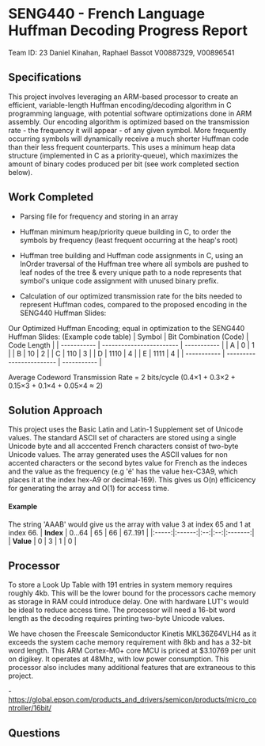 # SENG440 - French Language Huffman Decoding Progress Report
Team ID: 23
Daniel Kinahan, Raphael Bassot
V00887329, V00896541

## Specifications
This project involves leveraging an ARM-based processor to create an efficient, variable-length Huffman encoding/decoding algorithm in C programming language, with potential software optimizations done in ARM assembly. Our encoding algorithm is optimized based on the transmission rate - the frequency it will appear - of any given symbol. More frequently occurring symbols will dynamically receive a much shorter Huffman code than their less frequent counterparts. This uses a minimum heap data structure (implemented in C as a priority-queue), which maximizes the amount of binary codes produced per bit (see work completed section below).


## Work Completed
- Parsing file for frequency and storing in an array

- Huffman minimum heap/priority queue building in C, to order the symbols by frequency (least frequent occurring at the heap's root)

- Huffman tree building and Huffman code assignments in C, using an InOrder traversal of the Huffman tree where all symbols are pushed to leaf nodes of the tree & every unique path to a node represents that symbol's unique code assignment with unused binary prefix.

- Calculation of our optimized transmission rate for the bits needed to represent Huffman codes, compared to the proposed encoding in the SENG440 Huffman Slides:

Our Optimized Huffman Encoding; equal in optimization to the SENG440 Huffman Slides:
(Example code table)
| Symbol      | Bit Combination (Code)   | Code Length | 
| ----------- | ------------------------ | ----------- |
| A           | 0                        | 1           |
| B           | 10                       | 2           |
| C           | 110                      | 3           |
| D           | 1110                     | 4           |
| E           | 1111                     | 4           |
| ----------- | ------------------------ | ----------- |

Average Codeword Transmission Rate = 2 bits/cycle
(0.4×1 + 0.3×2 + 0.15×3 + 0.1×4 + 0.05×4 ≈ 2)


## Solution Approach
This project uses the Basic Latin and Latin-1 Supplement set of Unicode values. The standard ASCII set of characters are stored using a single Unicode byte and all acccented French characters consist of two-byte Unicode values. The array generated uses the ASCII values for non accented characters or the second bytes value for French as the indeces and the value as the frequency (e.g 'é' has the value hex-C3A9, which places it at the index hex-A9 or decimal-169). This gives us O(n) efficicency for generating the array and O(1) for access time.
#### Example
The string 'AAAB' would give us the array with value 3 at index 65 and 1 at index 66.
| **Index** | 0...64 | 65 | 66 | 67..191 |
|:-----:|:------:|:--:|:--:|:-------:|
| **Value** |    0   |  3 |  1 |    0    |


## Processor
To store a Look Up Table with 191 entries in system memory requires roughly 4kb. This will be the lower bound for the processors cache memory as storage in RAM could introduce delay. One with hardware LUT's would be ideal to reduce access time. The processor will need a 16-bit word length as the decoding requires printing two-byte Unicode values.

We have chosen the Freescale Semiconductor Kinetis MKL36Z64VLH4 as it exceeds the system cache memory requirement with 8kb and has a 32-bit word length. This  ARM Cortex-M0+ core MCU is priced at $3.10769 per unit on digikey. It operates at 48Mhz, with low power consumption. This processor also includes many additional features that are extraneous to this project.


-https://global.epson.com/products_and_drivers/semicon/products/micro_controller/16bit/
## Questions

